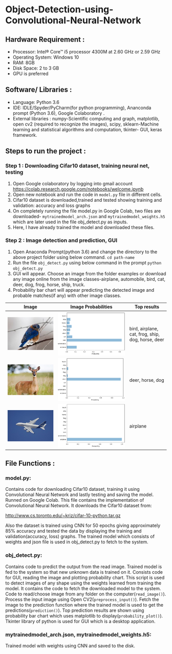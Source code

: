 # Object-Detection-using-Convolutional-Neural-Network

## Hardware Requirement : 
*	Processor: Intel® Core™ i5 processor 4300M at 2.60 GHz or 2.59 GHz 
*	Operating System: Windows 10 
*	RAM: 8GB 
*	Disk Space: 2 to 3 GB 
*	GPU is preferred 

## Software/ Libraries :
*	Language: Python 3.6 
*	IDE: IDLE/Spyder/PyCharm(for python programming), Ananconda prompt (Python 3.6), Google Colaboratory .
*	External libraries : numpy-Scientific computing and graph, matplotlib, open cv2 (required to recognize the images), scipy, sklearn-Machine learning and statistical algorithms and computation, tkinter- GUI, keras framework.

## Steps to run the project :

### Step 1 : Downloading Cifar10 dataset, training neural net, testing
1) Open Google colaboratory by logging into gmail account
https://colab.research.google.com/notebooks/welcome.ipynb
2) Open new notebook and run the code in `model.py` file in different cells.
3) Cifar10 dataset is downloaded,trained and tested showing training and validation: accuracy and loss graphs
3) On completely running the file model.py in Google Colab, two files are downloaded- `mytrainedmodel_arch.json` and `mytrainedmodel_weights.h5` which are later used in the file obj_detect.py as inputs.
4) Here, I have already trained the model and downloaded these files.

### Step 2 : Image detection and prediction, GUI
1) Open Anaconda Prompt(python 3.6) and change the directory to the above project folder using below command.  `cd path-name`
2) Run the file `obj_detect.py` using below command in the prompt `python obj_detect.py`
3) GUI will appear. Choose an image from the folder examples or download any image online from the image classes-airplane, automobile, bird, cat, deer, dog, frog, horse, ship, truck.
4) Probability bar chart will appear predicting the detected image and probable matches(if any) with other image classes.

| Image                                       | Image Probabilities                | Top results                                      |
|---------------------------------------------|------------------------------------|--------------------------------------------------|
|<img src="sample/download (8).jpg">          |<img src="sample/plot5.png">        | bird, airplane, cat, frog, ship, dog, horse, deer|
|<img src="sample/animal-1367182__340.jpg">   |<img src="sample/plot6.png">        | deer, horse, dog                                 |
|<img src="sample/airplane.jpg">              |<img src="sample/plot7.png">        | airplane                                         |

## File Functions :

### model.py:
Contains code for downloading Cifar10 dataset, training it using Convolutional Neural Network and lastly testing and saving the model. Runned on Google Colab. This file contains the implementation of Convolutional Neural Network. It downloads the Cifar10 dataset from:

http://www.cs.toronto.edu/~kriz/cifar-10-python.tar.gz

Also the dataset is trained using CNN for 50 epochs giving approximately 85% accuracy and tested the data by displaying the training and validation(accuracy, loss) graphs. The trained model which consists of weights and json file is used in obj_detect.py to fetch to the system.
	
### obj_detect.py:
Contains code to predict the output from the read image. Trained model is fed to the system so that new unknown data is trained on it. Consists code for GUI, reading the image and plotting probability chart. This script is used to detect images of any shape using the weights learned from training the model. It contains the code to fetch the downloaded model to the system. Code to read/choose image from any folder on the computer(`read_image()`). Process the input image using Open CV2(`preprocess_input()`). Fetch the image to the prediction function where the trained model is used to get the predictions(`prediction()`). Top prediction results are shown using probability bar chart which uses matplotlib to display(`probability_plot()`). Tkinter library of python is used for GUI which is a desktop application.
	
### mytrainedmodel_arch.json, mytrainedmodel_weights.h5: 
Trained model with weights using CNN and saved to the disk.
